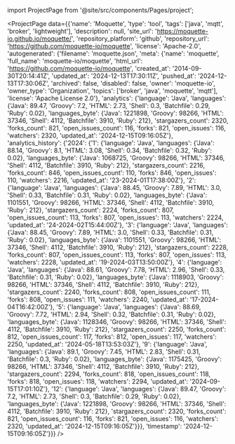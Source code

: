
import ProjectPage from '@site/src/components/Pages/project';

<ProjectPage
    data={{'name': 'Moquette', 'type': 'tool', 'tags': ['java', 'mqtt', 'broker', 'lightweight'], 'description': null, 'site_url': 'https://moquette-io.github.io/moquette/', 'repository_platform': 'github', 'repository_url': 'https://github.com/moquette-io/moquette', 'license': 'Apache-2.0', 'autogenerated': {'filename': 'moquette.json', 'meta': {'name': 'moquette', 'full_name': 'moquette-io/moquette', 'html_url': 'https://github.com/moquette-io/moquette', 'created_at': '2014-09-30T20:14:41Z', 'updated_at': '2024-12-13T17:30:11Z', 'pushed_at': '2024-12-13T17:30:06Z', 'archived': false, 'disabled': false, 'owner': 'moquette-io', 'owner_type': 'Organization', 'topics': ['broker', 'java', 'moquette', 'mqtt'], 'license': 'Apache License 2.0'}, 'analytics': {'language': 'Java', 'languages': {'Java': 89.47, 'Groovy': 7.2, 'HTML': 2.73, 'Shell': 0.3, 'Batchfile': 0.29, 'Ruby': 0.02}, 'languages_byte': {'Java': 1221898, 'Groovy': 98266, 'HTML': 37346, 'Shell': 4112, 'Batchfile': 3910, 'Ruby': 212}, 'stargazers_count': 2320, 'forks_count': 821, 'open_issues_count': 116, 'forks': 821, 'open_issues': 116, 'watchers': 2320, 'updated_at': '2024-12-15T09:16:05Z'}, 'analytics_history': {'2024': {'1': {'language': 'Java', 'languages': {'Java': 88.14, 'Groovy': 8.1, 'HTML': 3.08, 'Shell': 0.34, 'Batchfile': 0.32, 'Ruby': 0.02}, 'languages_byte': {'Java': 1068725, 'Groovy': 98266, 'HTML': 37346, 'Shell': 4112, 'Batchfile': 3910, 'Ruby': 212}, 'stargazers_count': 2216, 'forks_count': 846, 'open_issues_count': 110, 'forks': 846, 'open_issues': 110, 'watchers': 2216, 'updated_at': '23-2024-01T17:38:00Z'}, '2': {'language': 'Java', 'languages': {'Java': 88.45, 'Groovy': 7.89, 'HTML': 3.0, 'Shell': 0.33, 'Batchfile': 0.31, 'Ruby': 0.02}, 'languages_byte': {'Java': 1101551, 'Groovy': 98266, 'HTML': 37346, 'Shell': 4112, 'Batchfile': 3910, 'Ruby': 212}, 'stargazers_count': 2224, 'forks_count': 807, 'open_issues_count': 113, 'forks': 807, 'open_issues': 113, 'watchers': 2224, 'updated_at': '24-2024-02T15:44:00Z'}, '3': {'language': 'Java', 'languages': {'Java': 88.45, 'Groovy': 7.89, 'HTML': 3.0, 'Shell': 0.33, 'Batchfile': 0.31, 'Ruby': 0.02}, 'languages_byte': {'Java': 1101551, 'Groovy': 98266, 'HTML': 37346, 'Shell': 4112, 'Batchfile': 3910, 'Ruby': 212}, 'stargazers_count': 2228, 'forks_count': 807, 'open_issues_count': 113, 'forks': 807, 'open_issues': 113, 'watchers': 2228, 'updated_at': '19-2024-03T13:50:00Z'}, '4': {'language': 'Java', 'languages': {'Java': 88.61, 'Groovy': 7.78, 'HTML': 2.96, 'Shell': 0.33, 'Batchfile': 0.31, 'Ruby': 0.02}, 'languages_byte': {'Java': 1118903, 'Groovy': 98266, 'HTML': 37346, 'Shell': 4112, 'Batchfile': 3910, 'Ruby': 212}, 'stargazers_count': 2240, 'forks_count': 808, 'open_issues_count': 111, 'forks': 808, 'open_issues': 111, 'watchers': 2240, 'updated_at': '17-2024-04T16:42:00Z'}, '5': {'language': 'Java', 'languages': {'Java': 88.69, 'Groovy': 7.72, 'HTML': 2.94, 'Shell': 0.32, 'Batchfile': 0.31, 'Ruby': 0.02}, 'languages_byte': {'Java': 1128346, 'Groovy': 98266, 'HTML': 37346, 'Shell': 4112, 'Batchfile': 3910, 'Ruby': 212}, 'stargazers_count': 2250, 'forks_count': 812, 'open_issues_count': 117, 'forks': 812, 'open_issues': 117, 'watchers': 2250, 'updated_at': '2024-05-18T13:53:03Z'}, '9': {'language': 'Java', 'languages': {'Java': 89.1, 'Groovy': 7.45, 'HTML': 2.83, 'Shell': 0.31, 'Batchfile': 0.3, 'Ruby': 0.02}, 'languages_byte': {'Java': 1175425, 'Groovy': 98266, 'HTML': 37346, 'Shell': 4112, 'Batchfile': 3910, 'Ruby': 212}, 'stargazers_count': 2294, 'forks_count': 818, 'open_issues_count': 118, 'forks': 818, 'open_issues': 118, 'watchers': 2294, 'updated_at': '2024-09-15T17:01:10Z'}, '12': {'language': 'Java', 'languages': {'Java': 89.47, 'Groovy': 7.2, 'HTML': 2.73, 'Shell': 0.3, 'Batchfile': 0.29, 'Ruby': 0.02}, 'languages_byte': {'Java': 1221898, 'Groovy': 98266, 'HTML': 37346, 'Shell': 4112, 'Batchfile': 3910, 'Ruby': 212}, 'stargazers_count': 2320, 'forks_count': 821, 'open_issues_count': 116, 'forks': 821, 'open_issues': 116, 'watchers': 2320, 'updated_at': '2024-12-15T09:16:05Z'}}}, 'timestamp': '2024-12-15T09:16:05Z'}}}
/>
